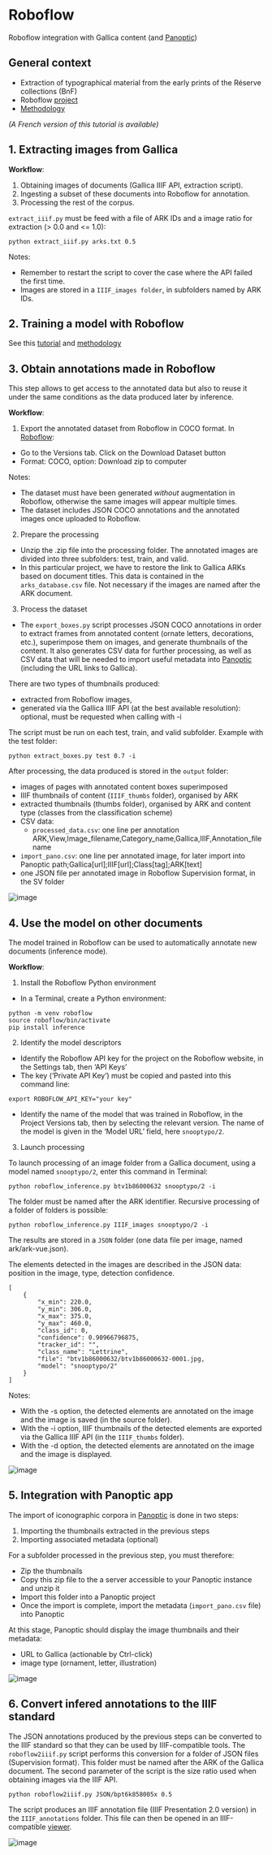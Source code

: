 # Roboflow
Roboflow integration with Gallica content (and [Panoptic](https://panopticorg.github.io/))

## General context
- Extraction of typographical material from the early prints of the Réserve collections (BnF)
- Roboflow [project](https://app.roboflow.com/snooptypo)
- [Methodology](https://docs.google.com/presentation/d/1TdVedZGo4_sOiXMk-Do7hSQA7STYTNOU_ZxO1fHRrXw/edit?slide=id.g12b1dcf850d_0_49#slide=id.g12b1dcf850d_0_49)

<i>(A French version of this tutorial is available)</i>

## 1. Extracting images from Gallica

<b>Workflow</b>:
1. Obtaining images of documents (Gallica IIIF API, extraction script).
2. Ingesting a subset of these documents into Roboflow for annotation.
3. Processing the rest of the corpus.

`extract_iiif.py` must be feed with a file of ARK IDs and a image ratio for extraction (> 0.0 and <= 1.0):

```
python extract_iiif.py arks.txt 0.5
```
Notes:
- Remember to restart the script to cover the case where the API failed the first time.
- Images are stored in a `IIIF_images folder`, in subfolders named by ARK IDs.

## 2. Training a model with Roboflow
See this [tutorial](https://docs.google.com/presentation/d/1-a0tdgQRa2K5ESwN5IhTn8VnGtDaxeseK37TgvtaiHY/edit?slide=id.g12b1dcf850d_0_49#slide=id.g12b1dcf850d_0_49)
and [methodology](https://docs.google.com/presentation/d/1TdVedZGo4_sOiXMk-Do7hSQA7STYTNOU_ZxO1fHRrXw/edit?slide=id.g12b1dcf850d_0_49#slide=id.g12b1dcf850d_0_49)


## 3. Obtain annotations made in Roboflow

This step allows to get access to the annotated data but also to reuse it under the same conditions as the data produced later by inference.

<b>Workflow</b>:
1. Export the annotated dataset from Roboflow in COCO format.
In [Roboflow](https://app.roboflow.com/snooptypo/snooptypo/models): 
- Go to the Versions tab. Click on the Download Dataset button
- Format: COCO, option: Download zip to computer
  
Notes:
- The dataset must have been generated <i>without</i> augmentation in Roboflow, otherwise the same images will appear multiple times. 
- The dataset includes JSON COCO annotations and the annotated images once uploaded to Roboflow.

2. Prepare the processing
- Unzip the .zip file into the processing folder. The annotated images are divided into three subfolders: test, train, and valid.
- In this particular project, we have to restore the link to Gallica ARKs based on document titles. This data is contained in the `arks_database.csv` file. Not necessary if the images are named after the ARK document.

3. Process the dataset
- The `export_boxes.py` script processes JSON COCO annotations in order to extract frames from annotated content (ornate letters, decorations, etc.), superimpose them on images, and generate thumbnails of the content. It also generates CSV data for further processing, as well as CSV data that will be needed to import useful metadata into [Panoptic](https://panopticorg.github.io/) (including the URL links to Gallica).

There are two types of thumbnails produced:
- extracted from Roboflow images,
- generated via the Gallica IIIF API (at the best available resolution): optional, must be requested when calling with -i

The script must be run on each test, train, and valid subfolder. Example with the test folder:
```
python extract_boxes.py test 0.7 -i
```

After processing, the data produced is stored in the `output` folder:
- images of pages with annotated content boxes superimposed
- IIIF thumbnails of content (`IIIF_thumbs` folder), organised by ARK
- extracted thumbnails (thumbs folder), organised by ARK and content type (classes from the classification scheme)
- CSV data:
  - `processed_data.csv`: one line per annotation ARK,View,Image_filename,Category_name,Gallica,IIIF,Annotation_filename
 - `import_pano.csv`: one line per annotated image, for later import into Panoptic
path;Gallica[url];IIIF[url];Class[tag];ARK[text]
 - one JSON file per annotated image in Roboflow Supervision format, in the SV folder

![image](images/boxes.jpeg)

## 4. Use the model on other documents 

The model trained in Roboflow can be used to automatically annotate new documents (inference mode).

<b>Workflow</b>:
1. Install the Roboflow Python environment
- In a Terminal, create a Python environment:
```
python -m venv roboflow
source roboflow/bin/activate
pip install inference
```

2. Identify the model descriptors

- Identify the Roboflow API key for the project on the Roboflow website, in the Settings tab, then ‘API Keys’
- The key (‘Private API Key’) must be copied and pasted into this command line:

```
export ROBOFLOW_API_KEY="your key"
```

- Identify the name of the model that was trained in Roboflow, in the Project Versions tab, then by selecting the relevant version. The name of the model is given in the ‘Model URL’ field, here `snooptypo/2`.

3. Launch processing

To launch processing of an image folder from a Gallica document, using a model named `snooptypo/2`, enter this command in Terminal:
 
```
python roboflow_inference.py btv1b86000632 snooptypo/2 -i
```

The folder must be named after the ARK identifier. Recursive processing of a folder of folders is possible:
```
python roboflow_inference.py IIIF_images snooptypo/2 -i
```

The results are stored in a `JSON` folder (one data file per image, named ark/ark-vue.json).  

The elements detected in the images are described in the JSON data: position in the image, type, detection confidence. 

```
[
    {
        "x_min": 220.0,
        "y_min": 306.0,
        "x_max": 375.0,
        "y_max": 460.0,
        "class_id": 0,
        "confidence": 0.90966796875,
        "tracker_id": "",
        "class_name": "Lettrine",
        "file": "btv1b86000632/btv1b86000632-0001.jpg,
        "model": "snooptypo/2"
    }
]
```
Notes:
- With the -s option, the detected elements are annotated on the image and the image is saved (in the source folder).
- With the -i option, IIIF thumbnails of the detected elements are exported via the Gallica IIIF API (in the `IIIF_thumbs` folder).
- With the -d option, the detected elements are annotated on the image and the image is displayed.

![image](images/thumbs.jpeg)

## 5. Integration with Panoptic app 

The import of iconographic corpora in [Panoptic](https://panopticorg.github.io/) is done in two steps:
1. Importing the thumbnails extracted in the previous steps
2. Importing associated metadata (optional)

For a subfolder processed in the previous step, you must therefore:
- Zip the thumbnails 
- Copy this zip file to the a server accessible to your Panoptic instance and unzip it
- Import this folder into a Panoptic project
- Once the import is complete, import the metadata (`import_pano.csv` file) into Panoptic

At this stage, Panoptic should display the image thumbnails and their metadata:
- URL to Gallica (actionable by Ctrl-click)
- image type (ornament, letter, illustration)

![image](images/pano.png)


## 6. Convert infered annotations to the IIIF standard

The JSON annotations produced by the previous steps can be converted to the IIIF standard so that they can be used by IIIF-compatible tools. The `roboflow2iiif.py` script performs this conversion for a folder of JSON files (Supervision format). This folder must be named after the ARK of the Gallica document. The second parameter of the script is the size ratio used when obtaining images via the IIIF API.

```
python roboflow2iiif.py JSON/bpt6k858005x 0.5
```

The script produces an IIIF annotation file (IIIF Presentation 2.0 version) in the `IIIF_annotations` folder. This file can then be opened in an IIIF-compatible [viewer](https://gallica.bnf.fr/view3if/ga/ark:/12148/bpt6k858005x).

![image](images/mirador.png)


